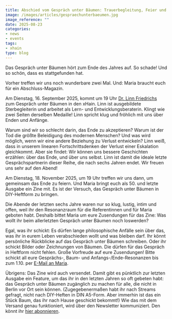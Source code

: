 ```yaml
---
title: Abschied vom Gespräch unter Bäumen: Trauerbegleitung, Feier und Zine
image: /images/articles/gespraechunterbaeumen.jpg
image_reference: ""
date: 2025-08-23
categories:
- news
- events
tags:
- xhain
type: blog
---
```


Das Gespräch unter Bäumen hört zum Ende des Jahres auf. So schade! Und so schön, dass es stattgefunden hat.

Vorher treffen wir uns noch wunderbare zwei Mal. Und: Maria braucht euch für ein Abschluss-Magazin.

Am Dienstag, 16. September 2025, kommt um 19 Uhr [Dr. Linn Friedrichs](https://linnfriedrichs.com/) zum Gespräch unter Bäumen in den xHain. Linn ist ausgebildete Sterbegleiterin und arbeitet als Lern- und Entwicklungsberaterin. Klingt wie zwei Seiten derselben Medaille! Linn spricht klug und fröhlich mit uns über Enden und Anfänge.

Warum sind wir so schlecht darin, das Ende zu akzeptieren? Warum ist der Tod die größte Beleidigung des modernen Menschen? Und was wird möglich, wenn wir eine andere Beziehung zu Verlust entwickeln? Linn weiß, dass in unserem linearen Fortschrittsdenken der Verlust einer Eskalation gleichkommt. Aber sie findet: Wir können uns bessere Geschichten erzählen: über das Ende, und über uns selbst. Linn ist damit die ideale letzte Gesprächspartnerin dieser Reihe, die nach sechs Jahren endet. Wir freuen uns sehr auf den Abend!

Am Dienstag, 18. November 2025, um 19 Uhr treffen wir uns dann, um gemeinsam das Ende zu feiern. Und Maria bringt euch als 50. und letzte Ausgabe ein Zine mit. Es ist der Versuch, das Gespräch unter Bäumen in DIY-Heftform zu bringen.

Die Abende der letzten sechs Jahre waren nur so klug, lustig, intim und offen, weil ihr den Resonanzraum für die Referentinnen und für Maria geboten habt. Deshalb bittet Maria um eure Zusendungen für das Zine: Was wollt ihr beim allerletzten Gespräch unter Bäumen noch loswerden?

Egal, was ihr schickt: Es dürfen lange philosophische Anfälle sein über das, was ihr in eurem Leben verabschieden wollt und was bleiben darf. Ihr könnt persönliche Rückblicke auf das Gespräch unter Bäumen schreiben. Oder ihr schickt Bilder oder Zeichnungen von Bäumen. Die dürfen für das Gespräch in Heftform nicht fehlen. Große Vorfreude auf eure Zusendungen! Bitte schickt all eure Gesprächs-, Baum- und Anfangs-/Ende-Resonanzen bis zum 1.10. per [E-Mail an Maria](mailto:zine@maria-reimer.de).

Übrigens: Das Zine wird auch versendet. Damit gibt es pünktlich zur letzten Ausgabe ein Feature, um das ihr in den letzten Jahren so oft gebeten habt: das Gespräch unter Bäumen zugänglich zu machen für alle, die nicht in Berlin vor Ort sein können. (Zugegebenermaßen habt ihr nach Streams gefragt, nicht nach DIY-Heften in DIN A5-Form. Aber immerhin ist das ein Stück Baum, das ihr nach Hause geschickt bekommt!) Wie das mit dem Versand genau funktioniert, wird über den Newsletter kommuniziert. Den könnt ihr [hier abonnieren](https://mails.gespraeche.x-hain.de/subscription/form).
